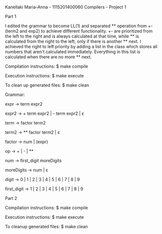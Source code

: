 Kanellaki Maria-Anna - 1115201400060
Compilers - Project 1


Part 1

I edited the grammar to become LL(1) and separated ** operation from +- (term2 and exp2) to achieve different 
functionality. +- are prioritized from the left to the right and is always calculated at that time, while ** is 
calculated from the right to the left, only if there is another ** next. I achieved the right to left priority by adding
a list in the class which stores all numbers that aren't calculated immediately. Everything in this list is calculated
when there are no more ** next.


Compilation instructions:
$ make compile

Execution instructions:
$ make execute

To clean up generated files:
$ make clean


Grammar:

expr -> term expr2

expr2 -> + term expr2
        | - term expr2
        | ε

term -> factor term2

term2 -> ** factor term2
        | ε

factor -> num 
        | (expr)

op -> +
    | -
    | **

num -> first_digit moreDigits

moreDigits -> num
            | ε

digit -> 0 | 1 | 2 | 3 | 4 | 5 | 6 | 7 | 8 | 9

first_digit -> 1 | 2 | 3 | 4 | 5 | 6 | 7 | 8 | 9


Part 2

Compilation instructions:
$ make compile

Execution instructions:
$ make execute

To cleanup generated files:
$ make clean


